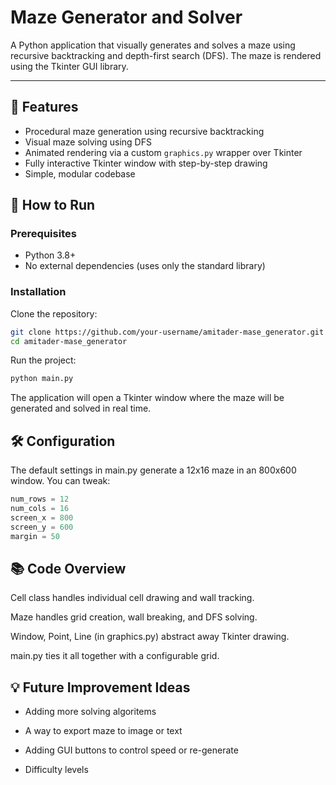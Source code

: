 # Maze Generator and Solver

A Python application that visually generates and solves a maze using recursive backtracking and depth-first search (DFS). The maze is rendered using the Tkinter GUI library.

---

## 🧩 Features

- Procedural maze generation using recursive backtracking
- Visual maze solving using DFS
- Animated rendering via a custom `graphics.py` wrapper over Tkinter
- Fully interactive Tkinter window with step-by-step drawing
- Simple, modular codebase

## 🚀 How to Run

### Prerequisites

- Python 3.8+
- No external dependencies (uses only the standard library)

### Installation

Clone the repository:

```bash
git clone https://github.com/your-username/amitader-mase_generator.git
cd amitader-mase_generator
```
Run the project:

```bash
python main.py
```
The application will open a Tkinter window where the maze will be generated and solved in real time.


## 🛠️ Configuration
The default settings in main.py generate a 12x16 maze in an 800x600 window. You can tweak:

```python
num_rows = 12
num_cols = 16
screen_x = 800
screen_y = 600
margin = 50
```

## 📚 Code Overview
Cell class handles individual cell drawing and wall tracking.

Maze handles grid creation, wall breaking, and DFS solving.

Window, Point, Line (in graphics.py) abstract away Tkinter drawing.

main.py ties it all together with a configurable grid.

## 💡 Future Improvement Ideas
* Adding more solving algoritems

* A way to export maze to image or text

* Adding GUI buttons to control speed or re-generate

* Difficulty levels


